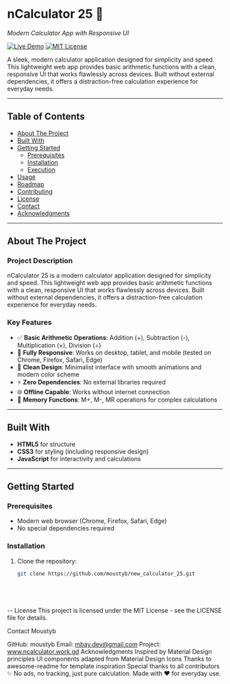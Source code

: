 # nCalculator 25 🧮  
*Modern Calculator App with Responsive UI*

[![Live Demo](https://img.shields.io/badge/Live%20Demo-Visit%20Now-blue)](https://www.ncalculator.work.gd/)
[![MIT License](https://img.shields.io/badge/License-MIT-blue.svg)](LICENSE)

A sleek, modern calculator application designed for simplicity and speed. This lightweight web app provides basic arithmetic functions with a clean, responsive UI that works flawlessly across devices. Built without external dependencies, it offers a distraction-free calculation experience for everyday needs.

---

## Table of Contents
- [About The Project](#about-the-project)
- [Built With](#built-with)
- [Getting Started](#getting-started)
  - [Prerequisites](#prerequisites)
  - [Installation](#installation)
  - [Execution](#execution)
- [Usage](#usage)
- [Roadmap](#roadmap)
- [Contributing](#contributing)
- [License](#license)
- [Contact](#contact)
- [Acknowledgments](#acknowledgments)

---

## About The Project

### Project Description
nCalculator 25 is a modern calculator application designed for simplicity and speed. This lightweight web app provides basic arithmetic functions with a clean, responsive UI that works flawlessly across devices. Built without external dependencies, it offers a distraction-free calculation experience for everyday needs.

### Key Features
- ✅ **Basic Arithmetic Operations**: Addition (+), Subtraction (-), Multiplication (×), Division (÷)
- 📱 **Fully Responsive**: Works on desktop, tablet, and mobile (tested on Chrome, Firefox, Safari, Edge)
- 🎨 **Clean Design**: Minimalist interface with smooth animations and modern color scheme
- ⚡ **Zero Dependencies**: No external libraries required
- 🌐 **Offline Capable**: Works without internet connection
- 💾 **Memory Functions**: M+, M-, MR operations for complex calculations

---

## Built With

- **HTML5** for structure
- **CSS3** for styling (including responsive design)
- **JavaScript** for interactivity and calculations


---

## Getting Started

### Prerequisites
- Modern web browser (Chrome, Firefox, Safari, Edge)
- No special dependencies required

### Installation
1. Clone the repository:
   ```bash
   git clone https://github.com/moustyb/new_calculator_25.git






--
License
This project is licensed under the MIT License - see the LICENSE file for details.

Contact
Moustyb

GitHub: moustyb
Email: mbay.dev@gmail.com
Project: www.ncalculator.work.gd
Acknowledgments
Inspired by Material Design principles
UI components adapted from Material Design Icons
Thanks to awesome-readme for template inspiration
Special thanks to all contributors
✨ No ads, no tracking, just pure calculation. Made with ❤️ for everyday use. 
